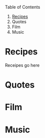 Table of Contents

1. [Recipes](#recipes)
2. Quotes
3. Film
4. Music

# Recipes

Receipes go here

# Quotes
# Film
# Music
